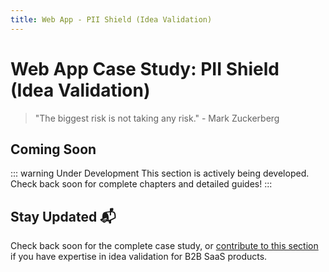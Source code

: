 ```yaml
---
title: Web App - PII Shield (Idea Validation)
---
```


# Web App Case Study: PII Shield (Idea Validation)

> "The biggest risk is not taking any risk." - Mark Zuckerberg

## Coming Soon

::: warning Under Development
This section is actively being developed. Check back soon for complete chapters and detailed guides!
:::

## Stay Updated 📬

Check back soon for the complete case study, or [contribute to this section](/contribute) if you have expertise in idea validation for B2B SaaS products. 